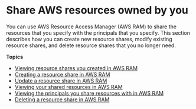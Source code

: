 # Share AWS resources owned by you<a name="working-with-sharing"></a>

You can use AWS Resource Access Manager \(AWS RAM\) to share the resources that you specify with the principals that you specify\. This section describes how you can create new resource shares, modify existing resource shares, and delete resource shares that you no longer need\.

**Topics**
+ [Viewing resource shares you created in AWS RAM](working-with-sharing-view-rs.md)
+ [Creating a resource share in AWS RAM](working-with-sharing-create.md)
+ [Update a resource share in AWS RAM](working-with-sharing-update.md)
+ [Viewing your shared resources in AWS RAM](working-with-sharing-view-sr.md)
+ [Viewing the principals you share resources with in AWS RAM](working-with-sharing-view-principals.md)
+ [Deleting a resource share in AWS RAM](working-with-sharing-delete.md)